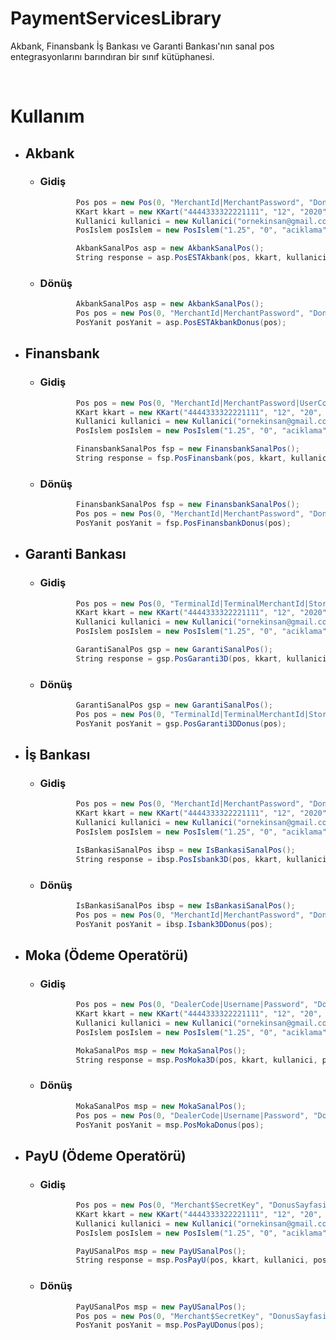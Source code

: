 # PaymentServicesLibrary
Akbank, Finansbank İş Bankası ve Garanti Bankası'nın sanal pos entegrasyonlarını barındıran bir sınıf kütüphanesi. 
   
<br>
<h1>Kullanım</h1>

- <h2>Akbank</h2>

  - <h3>Gidiş</h3>
    
    ````csharp
            Pos pos = new Pos(0, "MerchantId|MerchantPassword", "DonusSayfasi.aspx");
            KKart kkart = new KKart("4444333322221111", "12", "2020", "123");
            Kullanici kullanici = new Kullanici("ornekinsan@gmail.com", "Ornek Insan");
            PosIslem posIslem = new PosIslem("1.25", "0", "aciklama", 0);

            AkbankSanalPos asp = new AkbankSanalPos();
            String response = asp.PosESTAkbank(pos, kkart, kullanici, posIslem);
    ````

  - <h3>Dönüş</h3>

    ````csharp
            AkbankSanalPos asp = new AkbankSanalPos();
            Pos pos = new Pos(0, "MerchantId|MerchantPassword", "DonusSayfasi.aspx");
            PosYanit posYanit = asp.PosESTAkbankDonus(pos);
    ````

- <h2>Finansbank</h2>

  - <h3>Gidiş</h3>

    ````csharp
            Pos pos = new Pos(0, "MerchantId|MerchantPassword|UserCode", "DonusSayfasi.aspx");
            KKart kkart = new KKart("4444333322221111", "12", "20", "123");
            Kullanici kullanici = new Kullanici("ornekinsan@gmail.com", "Ornek Insan");
            PosIslem posIslem = new PosIslem("1.25", "0", "aciklama", 0);

            FinansbankSanalPos fsp = new FinansbankSanalPos();
            String response = fsp.PosFinansbank(pos, kkart, kullanici, posIslem);
    ````

  - <h3>Dönüş</h3>

    ````csharp
            FinansbankSanalPos fsp = new FinansbankSanalPos();
            Pos pos = new Pos(0, "MerchantId|MerchantPassword", "DonusSayfasi.aspx");
            PosYanit posYanit = fsp.PosFinansbankDonus(pos);
    ````

- <h2>Garanti Bankası</h2>

  - <h3>Gidiş</h3>

    ````csharp
            Pos pos = new Pos(0, "TerminalId|TerminalMerchantId|StoreKey", "DonusSayfasi.aspx");
            KKart kkart = new KKart("4444333322221111", "12", "2020", "123");
            Kullanici kullanici = new Kullanici("ornekinsan@gmail.com", "Ornek Insan");
            PosIslem posIslem = new PosIslem("1.25", "0", "aciklama", 0);

            GarantiSanalPos gsp = new GarantiSanalPos();
            String response = gsp.PosGaranti3D(pos, kkart, kullanici, posIslem);
    ````

  - <h3>Dönüş</h3>

    ````csharp
            GarantiSanalPos gsp = new GarantiSanalPos();
            Pos pos = new Pos(0, "TerminalId|TerminalMerchantId|StoreKey", "DonusSayfasi.aspx");
            PosYanit posYanit = gsp.PosGaranti3DDonus(pos);
    ````

- <h2>İş Bankası</h2>

  - <h3>Gidiş</h3>

    ````csharp
            Pos pos = new Pos(0, "MerchantId|MerchantPassword", "DonusSayfasi.aspx");
            KKart kkart = new KKart("4444333322221111", "12", "2020", "123");
            Kullanici kullanici = new Kullanici("ornekinsan@gmail.com", "Ornek Insan");
            PosIslem posIslem = new PosIslem("1.25", "0", "aciklama", 0);

            IsBankasiSanalPos ibsp = new IsBankasiSanalPos();
            String response = ibsp.PosIsbank3D(pos, kkart, kullanici, posIslem);
    ````

  - <h3>Dönüş</h3>

    ````csharp
            IsBankasiSanalPos ibsp = new IsBankasiSanalPos();
            Pos pos = new Pos(0, "MerchantId|MerchantPassword", "DonusSayfasi.aspx");
            PosYanit posYanit = ibsp.Isbank3DDonus(pos);
    ````
    
- <h2>Moka (Ödeme Operatörü)</h2>

  - <h3>Gidiş</h3>

    ````csharp
            Pos pos = new Pos(0, "DealerCode|Username|Password", "DonusSayfasi.aspx");
            KKart kkart = new KKart("4444333322221111", "12", "20", "123");
            Kullanici kullanici = new Kullanici("ornekinsan@gmail.com", "Ornek Insan");
            PosIslem posIslem = new PosIslem("1.25", "0", "aciklama", 0);

            MokaSanalPos msp = new MokaSanalPos();
            String response = msp.PosMoka3D(pos, kkart, kullanici, posIslem);
    ````

  - <h3>Dönüş</h3>

    ````csharp
            MokaSanalPos msp = new MokaSanalPos();
            Pos pos = new Pos(0, "DealerCode|Username|Password", "DonusSayfasi.aspx");
            PosYanit posYanit = msp.PosMokaDonus(pos);
    ````
    
- <h2>PayU (Ödeme Operatörü)</h2>

  - <h3>Gidiş</h3>

    ````csharp
            Pos pos = new Pos(0, "Merchant$SecretKey", "DonusSayfasi.aspx");
            KKart kkart = new KKart("4444333322221111", "12", "20", "123");
            Kullanici kullanici = new Kullanici("ornekinsan@gmail.com", "Ornek Insan");
            PosIslem posIslem = new PosIslem("1.25", "0", "aciklama", 0);

            PayUSanalPos msp = new PayUSanalPos();
            String response = msp.PosPayU(pos, kkart, kullanici, posIslem);
    ````

  - <h3>Dönüş</h3>

    ````csharp
            PayUSanalPos msp = new PayUSanalPos();
            Pos pos = new Pos(0, "Merchant$SecretKey", "DonusSayfasi.aspx");
            PosYanit posYanit = msp.PosPayUDonus(pos);
    ````

